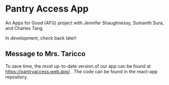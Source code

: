 # Pantry Access App

An Apps for Good (AFG) project with Jennifer Shaughnessy, Sumanth Sura, and Charles Tang.

In development, check back later!

## Message to Mrs. Taricco
To save time, the most up-to-date version of our app can be found at https://pantryaccess.web.app/ . The code can be found in the react-app repository.
